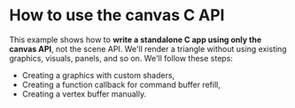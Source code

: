 # How to use the canvas C API

This example shows how to **write a standalone C app using only the canvas API**, not the scene API. We'll render a triangle without using existing graphics, visuals, panels, and so on. We'll follow these steps:

* Creating a graphics with custom shaders,
* Creating a function callback for command buffer refill,
* Creating a vertex buffer manually.

<!-- IMAGE ../images/screenshots/standalone_canvas.png -->

<!-- CODE_C examples/standalone/standalone_canvas.c -->
